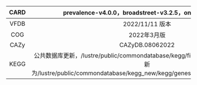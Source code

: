 | CARD |                                                     prevalence-v4.0.0，broadstreet-v3.2.5，ontology-v3.2.5                                                    |   |   |   |
|:----:|:-------------------------------------------------------------------------------------------------------------------------------------------------------------:|---|---|---|
| VFDB |                                                                        2022/11/11 版本                                                                        |   |   |   |
|  COG |                                                                          2022年3月版                                                                          |   |   |   |
| CAZy |                                                                        CAZyDB.08062022                                                                        |   |   |   |
| KEGG | 公共数据库更新，/lustre/public/commondatabase/kegg/filelist_2022-11-18.txt   更新为/lustre/public/commondatabase/kegg_new/kegg/genes/fasta/prokaryotes.pep.gz |   |   |   |
